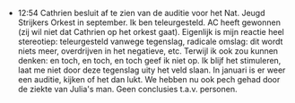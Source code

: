 - 12:54	Cathrien besluit af te zien van de auditie voor het Nat. Jeugd Strijkers Orkest in september. Ik ben teleurgesteld. AC heeft gewonnen (zij wil niet dat Cathrien op het orkest gaat). Eigenlijk is mijn reactie heel stereotiep: teleurgesteld vanwege tegenslag, radicale omslag: dit wordt niets meer, overdrijven in het negatieve, etc. Terwijl ik ook zou kunnen denken: en toch, en toch, en toch geef ik niet op. Ik blijf het stimuleren, laat me niet door deze tegenslag uity het veld slaan. In januari is er weer een auditie, kijken of het dan lukt. We hebben nu ook pech gehad door de ziekte van Julia's man. Geen conclusies t.a.v. personen.